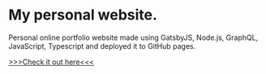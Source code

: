 # My personal website.

Personal online portfolio website made using GatsbyJS, Node.js, GraphQL, JavaScript, Typescript and deployed it to GitHub pages. 

[>>>Check it out here<<<](https://freakingrocky.github.io)
